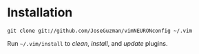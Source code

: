 Installation
============

    git clone git://github.com/JoseGuzman/vimNEURONconfig ~/.vim

Run `~/.vim/install` to *clean*, *install*, and *update* plugins.
